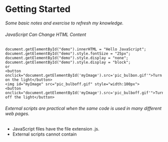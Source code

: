 # Getting Started
_Some basic notes and exercise to refresh my knowledge._

###### JavaScript Can Change HTML Content

```
document.getElementById("demo").innerHTML = "Hello JavaScript";
document.getElementById("demo").style.fontSize = "25px";
document.getElementById("demo").style.display = "none";
document.getElementById("demo").style.display = "block";
or
<button onclick="document.getElementById('myImage').src='pic_bulbon.gif'">Turn on the light</button>
<img id="myImage" src="pic_bulboff.gif" style="width:100px">
<button onclick="document.getElementById('myImage').src='pic_bulboff.gif'">Turn off the light</button>
```

###### External scripts are practical when the same code is used in many different web pages.
- JavaScript files have the file extension .js.
- External scripts cannot contain <script> tags.
- It separates HTML and code
- It makes HTML and JavaScript easier to read and maintain
- Cached JavaScript files can speed up page loads


To use an external script, put the name of the script file in the src (source) attribute of a <script> tag

```
<script src="myScript.js"></script>
```

##### JS Data Display
- Writing into an HTML element, using innerHTML. It is a common way to display data in HTML. JavaScript uses the document.getElementById(id) method.
The id attribute defines the HTML element. The innerHTML property defines the HTML content.

- Writing into the HTML output using document.write(). 
Using document.write() after an HTML document is fully loaded, will delete all existing HTML, therefore it should only be used for testing.

- Writing into an alert box, using window.alert().
- Writing into the browser console, using console.log().

* In HTML, JavaScript programs are executed by the web browser.
In a programming language, program instructions are called statements, which are separated by semicolons.


###### JavaScript Statements 
JavaScript statements are "instructions" to be "executed" by the web browser.
Values, Operators, Expressions, Keywords, and Comments.
In JavaScript, the first character must be a letter, or an underscore (_), or a dollar sign ($).

Numbers are not allowed as the first character.
This way JavaScript can easily distinguish identifiers from numbers.
Case sensitive. 
Hyphens are not allowed in JavaScript, Lower Camel Case is generally used.

###### Variables
* Store data values.
* Fixed values are called literals. Variable values are called variables.
* If you put a number in quotes, the rest of the numbers will be treated as strings, and concatenated.

```
var x = "5" + 2 + 3;
```
= 523

###### Assignment Operators
```
=	x = y	x = y
+=	x += y	x = x + y
-=	x -= y	x = x - y
*=	x *= y	x = x * y
/=	x /= y	x = x / y
%=	x %= y	x = x % y
```

* The addition assignment operator (+=) adds a value to a variable.
* Modular operator (%) returns the division remainder.
* If you add a number and a string, the result will be a string!
* When used on strings, the + operator is called the concatenation operator.

###### Comparison Operators
```
==	equal to
===	equal value and equal type
!=	not equal
!==	not equal value or not equal type
>	greater than
<	less than
>=	greater than or equal to
<=	less than or equal to
?	ternary operator
```
###### Operator Precedence
Order in which operations are performed in an arithmetic expression.
- Multiplication (*) and division (/) have higher precedence than addition (+) and subtraction (-).
- When using parentheses, the operations inside the parentheses are computed first.

###### Typeof operator 
Returns the type of a variable or an expression.
string
number
boolean
null
undefined
Null- In JavaScript, the data type of null is an object.
function
object

###### Functions
Block of code designed to perform a particular task.
Executed when "something" invokes it (calls it).
Reusable

```
function myFunction(p1, p2) {
    return p1 * p2;              // The function returns the product of p1 and p2
}
```
When JavaScript reaches a return statement, the function will stop executing, compute a return value.

###### Objects
The name:values pairs (in JavaScript objects) are called properties.

- Access object properties in two ways:

```
objectName.propertyName
or
objectName["propertyName"]
```
- Access object methods:

```
objectName.methodName()
```

###### Events
```
<button onclick="document.getElementById('demo').innerHTML = Date()">The time is?</button>

Or code changes the content of its own element (using this.innerHTML):
<button onclick="this.innerHTML = Date()">The time is?</button>
```
Common HTML Events
onchange - An HTML element has been changed
onclick - The user clicks an HTML element
onmouseover- The user moves the mouse over an HTML element
onmouseout - The user moves the mouse away from an HTML element
onkeydown - The user pushes a keyboard key
onload - The browser has finished loading the page

###### Strings
The backslash ( \ ) escape character turns special characters into string characters:

Example
var x = 'It\'s alright';
var y = "We are the so-called \"Vikings\" from the north."

Strings Can be Objects
var firstName = "John";
can also be defined as objects with the keyword new:

```
var firstName = new String("John");
```
Note the difference between (x==y) equal value and (x===y) equal value and type.
Comparing two JavaScript objects will always return false.

####### String Methods
Extracting String Parts
- slice(start, end)
- substring(start, end)
- substr(start, length)

###### String to an Array
String can be converted to an array with the split() 

```
var txt = "Hello";       // String
txt.split("");           // Split in characters
```

###### Variables to Numbers
Number()	Returns a number, converted from its argument.
parseFloat()	Parses its argument and returns a floating point number
parseInt()	Parses its argument and returns an integer

###### Number Properties
MAX_VALUE	Returns the largest number possible in JavaScript
MIN_VALUE	Returns the smallest number possible in JavaScript
NEGATIVE_INFINITY	Represents negative infinity (returned on overflow)
NaN	Represents a "Not-a-Number" value
POSITIVE_INFINITY	Represents infinity (returned on overflow)

###### Math methods
Math.min() and Math.max()
Math.random() always returns a number lower than 1
Math.round(), Math.pow(), Math.sqrt()

Math.ceil(x) returns the value of x rounded up to its nearest integer:
Math.ceil(4.4);     // returns 5

Math.floor(x) returns the value of x rounded down to its nearest integer:
Math.floor(4.7);    // returns 4

####### Math random
0 (inclusive),  and 1 (exclusive)

Math.random() used with Math.floor() can be used to return random integers.

Math.floor(Math.random() * 10);     // returns a number between 0 and 9
Math.floor(Math.random() * 10) + 1;  // returns a number between 1 and 10

####### Random Functions
- Returns a random number between min (included) and max (excluded):

```
function getRndInteger(min, max) {
    return Math.floor(Math.random() * (max - min) ) + min;
}
```

- Returns a random number between min and max (both included):

```
function getRndInteger(min, max) {
    return Math.floor(Math.random() * (max - min + 1) ) + min;
}
```

